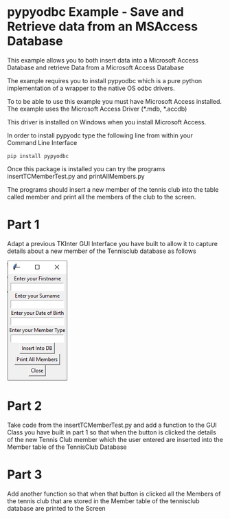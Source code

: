 # pypyodbc Example - Save and Retrieve data from an MSAccess Database

This example allows you to both insert data into a Microsoft Access Database and retrieve Data from a Microsoft Access Database

The example requires you to install pypyodbc which is a pure python implementation of a wrapper to the native OS odbc drivers.

To to be able to use this example you must have Microsoft Access installed. The example uses the Microsoft Access Driver (*.mdb, *.accdb) 

This driver is installed on Windows when you install Microsoft Access.

In order to install pypyodc type the following line from within your Command Line Interface

```
pip install pypyodbc
```

Once this package is installed you can try the programs insertTCMemberTest.py and printAllMembers.py

The programs should insert a new member of the tennis club into the table called member and print all the members of the club to the screen.

# Part 1

Adapt a previous TKInter GUI Interface you have built to allow it to capture details about a new member of the Tennisclub database as follows

![alt text](TennisGUI.png)

# Part 2

Take code from the insertTCMemberTest.py and add a function to the GUI Class you have built in part 1 so that when the button is clicked the details of the new Tennis Club member which the user entered are inserted into the Member table of the TennisClub Database

# Part 3

Add another function so that when that button is clicked all the Members of the tennis club that are stored in the Member table of the tennisclub database are printed to the Screen


